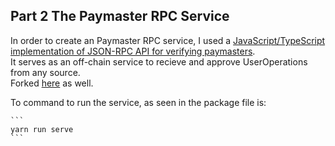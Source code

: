 ## Part 2 The Paymaster RPC Service
In order to create an Paymaster RPC service, I used a [JavaScript/TypeScript implementation of JSON-RPC API for verifying paymasters](https://github.com/hangleang/verifying-paymaster-rpc).  
It serves as an off-chain service to recieve and approve UserOperations from any source.  
Forked [here](https://github.com/Shloyem/verifying-paymaster-rpc) as well.  

To command to run the service, as seen in the package file is:

    ```
    yarn run serve
    ```
